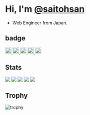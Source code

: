 # Hi, I'm [@saitohsan](https://github.com/saitohsan/saitohsan/)

* Web Engineer from Japan.

## badge
<p align="left">
  <a href="https://github.com/saitohsan">
    <img height="20" src="https://komarev.com/ghpvc/?username=saitohsan" />
  </a>
  <a href="https://github.com/saitohsan">
    <img height="20" src="https://img.shields.io/github/followers/saitohsan?label=follow&logo=github&style=flat" />
  </a>
  <a href="http://qiita.com/saitohsan">
    <img height="20" src="https://qiita-badge.apiapi.app/s/saitohsan/posts.svg" />
  </a>
  <a href="http://qiita.com/saitohsan">
    <img height="20" src="https://qiita-badge.apiapi.app/s/saitohsan/contributions.svg" />
  </a>
  <a href="https://zenn.dev/saitohsan">
    <img height="20" src="https://badgen.org/img/zenn/saitohsan/articles?style=plastic" />
  </a>
</p>

## Stats
![](http://github-profile-summary-cards.vercel.app/api/cards/profile-details?username=saitohsan&theme=gruvbox)
![](http://github-profile-summary-cards.vercel.app/api/cards/repos-per-language?username=saitohsan&theme=gruvbox)
![](http://github-profile-summary-cards.vercel.app/api/cards/most-commit-language?username=saitohsan&theme=gruvbox)
![](http://github-profile-summary-cards.vercel.app/api/cards/stats?username=saitohsan&theme=gruvbox)
![](http://github-profile-summary-cards.vercel.app/api/cards/productive-time?username=saitohsan&theme=gruvbox&utcOffset=9)

## Trophy
![trophy](https://github-profile-trophy.vercel.app/?username=saitohsan&theme=gruvbox)
